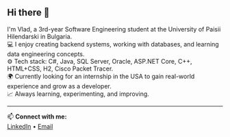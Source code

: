 ## Hi there 👋

I'm Vlad, a 3rd-year Software Engineering student at the University of Paisii Hilendarski in Bulgaria.  
💻 I enjoy creating backend systems, working with databases, and learning data engineering concepts.  
⚙️ Tech stack: C#, Java, SQL Server, Oracle, ASP.NET Core, C++, HTML+CSS, H2, Cisco Packet Tracer.  
🌍 Currently looking for an internship in the USA to gain real-world experience and grow as a developer.  
📈 Always learning, experimenting, and improving.

---

📫 **Connect with me:**  
[LinkedIn](https://www.linkedin.com/in/vladyslav-lytvynenko-7448a8299) • [Email](vladlit.vinenko2909@gmail.com)
